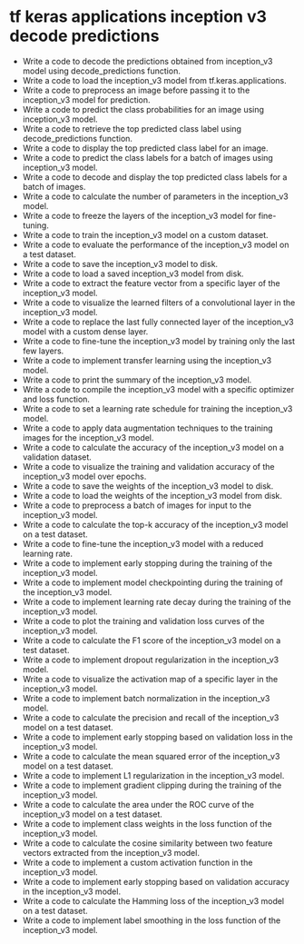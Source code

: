 # tf keras applications inception v3 decode predictions

- Write a code to decode the predictions obtained from inception_v3 model using decode_predictions function.
- Write a code to load the inception_v3 model from tf.keras.applications.
- Write a code to preprocess an image before passing it to the inception_v3 model for prediction.
- Write a code to predict the class probabilities for an image using inception_v3 model.
- Write a code to retrieve the top predicted class label using decode_predictions function.
- Write a code to display the top predicted class label for an image.
- Write a code to predict the class labels for a batch of images using inception_v3 model.
- Write a code to decode and display the top predicted class labels for a batch of images.
- Write a code to calculate the number of parameters in the inception_v3 model.
- Write a code to freeze the layers of the inception_v3 model for fine-tuning.
- Write a code to train the inception_v3 model on a custom dataset.
- Write a code to evaluate the performance of the inception_v3 model on a test dataset.
- Write a code to save the inception_v3 model to disk.
- Write a code to load a saved inception_v3 model from disk.
- Write a code to extract the feature vector from a specific layer of the inception_v3 model.
- Write a code to visualize the learned filters of a convolutional layer in the inception_v3 model.
- Write a code to replace the last fully connected layer of the inception_v3 model with a custom dense layer.
- Write a code to fine-tune the inception_v3 model by training only the last few layers.
- Write a code to implement transfer learning using the inception_v3 model.
- Write a code to print the summary of the inception_v3 model.
- Write a code to compile the inception_v3 model with a specific optimizer and loss function.
- Write a code to set a learning rate schedule for training the inception_v3 model.
- Write a code to apply data augmentation techniques to the training images for the inception_v3 model.
- Write a code to calculate the accuracy of the inception_v3 model on a validation dataset.
- Write a code to visualize the training and validation accuracy of the inception_v3 model over epochs.
- Write a code to save the weights of the inception_v3 model to disk.
- Write a code to load the weights of the inception_v3 model from disk.
- Write a code to preprocess a batch of images for input to the inception_v3 model.
- Write a code to calculate the top-k accuracy of the inception_v3 model on a test dataset.
- Write a code to fine-tune the inception_v3 model with a reduced learning rate.
- Write a code to implement early stopping during the training of the inception_v3 model.
- Write a code to implement model checkpointing during the training of the inception_v3 model.
- Write a code to implement learning rate decay during the training of the inception_v3 model.
- Write a code to plot the training and validation loss curves of the inception_v3 model.
- Write a code to calculate the F1 score of the inception_v3 model on a test dataset.
- Write a code to implement dropout regularization in the inception_v3 model.
- Write a code to visualize the activation map of a specific layer in the inception_v3 model.
- Write a code to implement batch normalization in the inception_v3 model.
- Write a code to calculate the precision and recall of the inception_v3 model on a test dataset.
- Write a code to implement early stopping based on validation loss in the inception_v3 model.
- Write a code to calculate the mean squared error of the inception_v3 model on a test dataset.
- Write a code to implement L1 regularization in the inception_v3 model.
- Write a code to implement gradient clipping during the training of the inception_v3 model.
- Write a code to calculate the area under the ROC curve of the inception_v3 model on a test dataset.
- Write a code to implement class weights in the loss function of the inception_v3 model.
- Write a code to calculate the cosine similarity between two feature vectors extracted from the inception_v3 model.
- Write a code to implement a custom activation function in the inception_v3 model.
- Write a code to implement early stopping based on validation accuracy in the inception_v3 model.
- Write a code to calculate the Hamming loss of the inception_v3 model on a test dataset.
- Write a code to implement label smoothing in the loss function of the inception_v3 model.